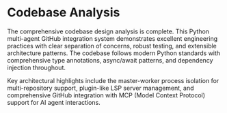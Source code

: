 # Codebase Analysis

The comprehensive codebase design analysis is complete. This Python multi-agent GitHub integration system demonstrates excellent engineering practices with clear separation of concerns, robust testing, and extensible architecture patterns. The codebase follows modern Python standards with comprehensive type annotations, async/await patterns, and dependency injection throughout.

Key architectural highlights include the master-worker process isolation for multi-repository support, plugin-like LSP server management, and comprehensive GitHub integration with MCP (Model Context Protocol) support for AI agent interactions.